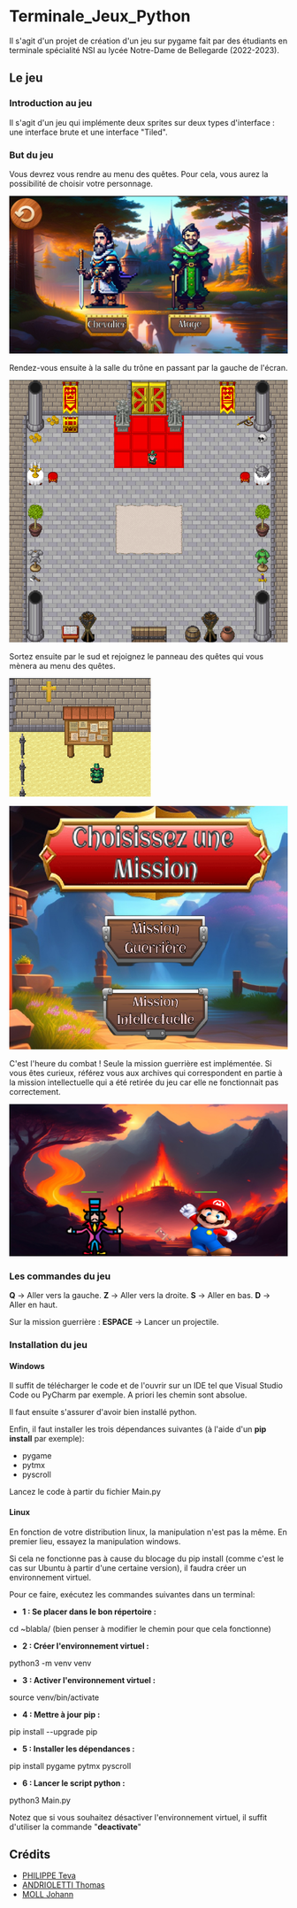 # Terminale_Jeux_Python
Il s'agit d'un projet de création d'un jeu sur pygame fait par des étudiants en terminale spécialité NSI au lycée Notre-Dame de Bellegarde (2022-2023).

## Le jeu

### Introduction au jeu
Il s'agit d'un jeu qui implémente deux sprites sur deux types d'interface : une interface brute et une interface "Tiled".

### But du jeu

Vous devrez vous rendre au menu des quêtes. Pour cela, vous aurez la possibilité de choisir votre personnage.

![Choix_Perso](README_Assets/choix_perso.png)

Rendez-vous ensuite à la salle du trône en passant par la gauche de l'écran.

![Salle_Trone](README_Assets/salle_trone.png)

Sortez ensuite par le sud et rejoignez le panneau des quêtes qui vous mènera au menu des quêtes.

![Panneau_Quetes](README_Assets/panneau_quetes.png)

![Choix_Quetes](README_Assets/choix_quetes.png)

C'est l'heure du combat ! Seule la mission guerrière est implémentée. Si vous êtes curieux, référez vous aux archives qui correspondent en partie à la mission intellectuelle qui a été retirée du jeu car elle ne fonctionnait pas correctement.

![Combat_Mage](README_Assets/combat_mage.png)

### Les commandes du jeu

**Q** -> Aller vers la gauche.
**Z** -> Aller vers la droite.
**S** -> Aller en bas.
**D** -> Aller en haut.

Sur la mission guerrière :
**ESPACE** -> Lancer un projectile.

### Installation du jeu
#### Windows
Il suffit de télécharger le code et de l'ouvrir sur un IDE tel que Visual Studio Code ou PyCharm par exemple. A priori les chemin sont absolue.

Il faut ensuite s'assurer d'avoir bien installé python.

Enfin, il faut installer les trois dépendances suivantes (à l'aide d'un **pip install** par exemple):
- pygame
- pytmx
- pyscroll

Lancez le code à partir du fichier Main.py

#### Linux
En fonction de votre distribution linux, la manipulation n'est pas la même. En premier lieu, essayez la manipulation windows.

Si cela ne fonctionne pas à cause du blocage du pip install (comme c'est le cas sur Ubuntu à partir d'une certaine version), il faudra créer un environnement virtuel.

Pour ce faire, exécutez les commandes suivantes dans un terminal: 

- **1 : Se placer dans le bon répertoire :**

cd ~blabla/ (bien penser à modifier le chemin pour que cela fonctionne)

- **2 : Créer l'environnement virtuel :**

python3 -m venv venv

- **3 : Activer l'environnement virtuel :**

source venv/bin/activate

- **4 : Mettre à jour pip :**

pip install --upgrade pip

- **5 : Installer les dépendances :**

pip install pygame pytmx pyscroll

- **6 : Lancer le script python :**

python3 Main.py

Notez que si vous souhaitez désactiver l'environnement virtuel, il suffit d'utiliser la commande "**deactivate**"

## Crédits
- [PHILIPPE Teva](https://github.com/TevaPhilippe05)
- [ANDRIOLETTI Thomas](https://github.com/Tathoon)
- [MOLL Johann](https://github.com/MikoThan)
